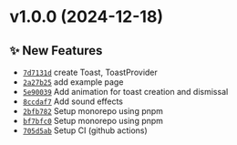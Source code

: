 # v1.0.0 (2024-12-18)

## ✨ New Features
- [`7d7131d`](https://github.com/yeonhee7935/react-crisp-toast/commit/7d7131d)  create Toast, ToastProvider 
- [`2a27b25`](https://github.com/yeonhee7935/react-crisp-toast/commit/2a27b25)  add example page 
- [`5e90039`](https://github.com/yeonhee7935/react-crisp-toast/commit/5e90039)  Add animation for toast creation and dismissal 
- [`8ccdaf7`](https://github.com/yeonhee7935/react-crisp-toast/commit/8ccdaf7)  Add sound effects 
- [`2bfb782`](https://github.com/yeonhee7935/react-crisp-toast/commit/2bfb782)  Setup monorepo using pnpm 
- [`bf7bfc0`](https://github.com/yeonhee7935/react-crisp-toast/commit/bf7bfc0)  Setup monorepo using pnpm 
- [`705d5ab`](https://github.com/yeonhee7935/react-crisp-toast/commit/705d5ab)  Setup CI (github actions)
